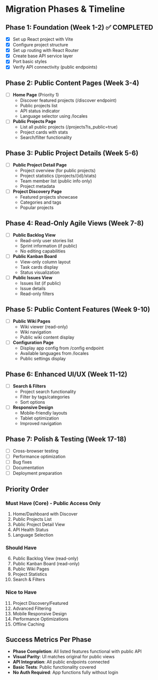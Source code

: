 # Migration Phases & Timeline

## Phase 1: Foundation (Week 1-2) ✅ COMPLETED
- [x] Set up React project with Vite
- [x] Configure project structure
- [x] Set up routing with React Router
- [x] Create base API service layer
- [x] Port basic styles
- [x] Verify API connectivity (public endpoints)

## Phase 2: Public Content Pages (Week 3-4)
- [ ] **Home Page** (Priority 1)
  - Discover featured projects (/discover endpoint)
  - Public projects list
  - API status indicator
  - Language selector using /locales
- [ ] **Public Projects Page**
  - List all public projects (/projects?is_public=true)
  - Project cards with stats
  - Search/filter functionality

## Phase 3: Public Project Details (Week 5-6)
- [ ] **Public Project Detail Page**
  - Project overview (for public projects)
  - Project statistics (/projects/{id}/stats)
  - Team member list (public info only)
  - Project metadata
- [ ] **Project Discovery Page**
  - Featured projects showcase
  - Categories and tags
  - Popular projects

## Phase 4: Read-Only Agile Views (Week 7-8)
- [ ] **Public Backlog View**
  - Read-only user stories list
  - Sprint information (if public)
  - No editing capabilities
- [ ] **Public Kanban Board**
  - View-only column layout
  - Task cards display
  - Status visualization
- [ ] **Public Issues View**
  - Issues list (if public)
  - Issue details
  - Read-only filters

## Phase 5: Public Content Features (Week 9-10)
- [ ] **Public Wiki Pages**
  - Wiki viewer (read-only)
  - Wiki navigation
  - Public wiki content display
- [ ] **Configuration Page**
  - Display app config from /config endpoint
  - Available languages from /locales
  - Public settings display

## Phase 6: Enhanced UI/UX (Week 11-12)
- [ ] **Search & Filters**
  - Project search functionality
  - Filter by tags/categories
  - Sort options
- [ ] **Responsive Design**
  - Mobile-friendly layouts
  - Tablet optimization
  - Improved navigation

## Phase 7: Polish & Testing (Week 17-18)
- [ ] Cross-browser testing
- [ ] Performance optimization
- [ ] Bug fixes
- [ ] Documentation
- [ ] Deployment preparation

## Priority Order

### Must Have (Core) - Public Access Only
1. Home/Dashboard with Discover
2. Public Projects List
3. Public Project Detail View
4. API Health Status
5. Language Selection

### Should Have
6. Public Backlog View (read-only)
7. Public Kanban Board (read-only)
8. Public Wiki Pages
9. Project Statistics
10. Search & Filters

### Nice to Have
11. Project Discovery/Featured
12. Advanced Filtering
13. Mobile Responsive Design
14. Performance Optimizations
15. Offline Caching

## Success Metrics Per Phase

- **Phase Completion**: All listed features functional with public API
- **Visual Parity**: UI matches original for public views
- **API Integration**: All public endpoints connected
- **Basic Tests**: Public functionality covered
- **No Auth Required**: App functions fully without login
